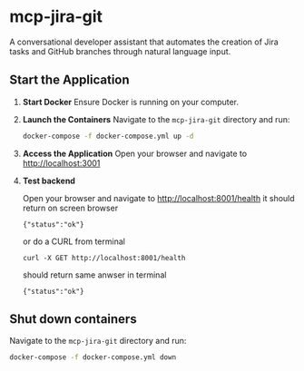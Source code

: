 # mcp-jira-git
A conversational developer assistant that automates the creation of Jira tasks and GitHub branches through natural language input.  

## Start the Application

1. **Start Docker**
   Ensure Docker is running on your computer.

2. **Launch the Containers**
   Navigate to the `mcp-jira-git` directory and run:
   ```bash
   docker-compose -f docker-compose.yml up -d
   ```
3. **Access the Application**
   Open your browser and navigate to [http://localhost:3001](http://localhost:3001)

4. **Test backend**

   Open your browser and navigate to [http://localhost:8001/health](http://localhost:8001/health)
   it should return on screen browser

   ```
   {"status":"ok"}
   ```

   or do a CURL from terminal 

   ```
   curl -X GET http://localhost:8001/health
   ```

   should return same anwser in terminal

   ```
   {"status":"ok"}
   ```

## Shut down containers

Navigate to the `mcp-jira-git` directory and run:
   ```bash
   docker-compose -f docker-compose.yml down
   ```

